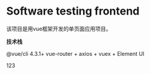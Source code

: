 # Software testing frontend

该项目是用vue框架开发的单页面应用项目。

**技术栈**

@vue/cli 4.3.1+ vue-router + axios + vuex + Element UI 

123
